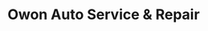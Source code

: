 ---
title: "Owon Auto Service & Repair"
url: /silverwater/owon-auto-service-and-repair/
shop: car repair
---